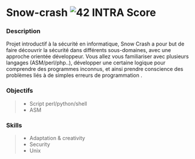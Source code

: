 # Snow-crash ![42 INTRA Score](https://img.shields.io/badge/%E2%9C%94-125-brightgreen.svg)

### Description
Projet introductif à la sécurité en informatique, Snow Crash a pour but de faire découvrir la sécurité dans différents sous-domaines, avec une approche orientée développeur. Vous allez vous familiariser avec plusieurs langages (ASM/perl/php..), développer une certaine logique pour comprendre des programmes inconnus, et ainsi prendre conscience des problèmes liés à de simples erreurs de programmation .

### Objectifs
> - Script perl/python/shell
> - ASM

### Skills
> - Adaptation & creativity
> - Security
> - Unix
